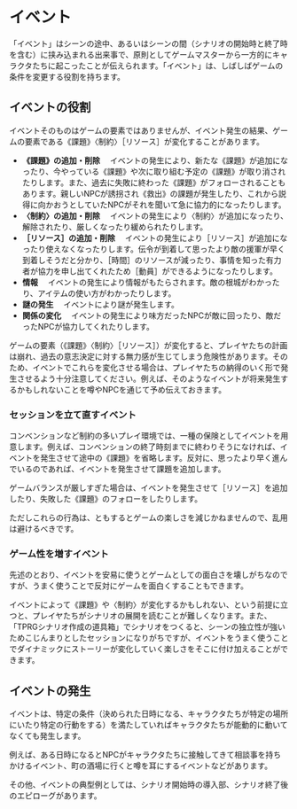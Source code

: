 # イベント

「イベント」はシーンの途中、あるいはシーンの間（シナリオの開始時と終了時を含む）に挟み込まれる出来事で、原則としてゲームマスターから一方的にキャラクタたちに起こったことが伝えられます。「イベント」は、しばしばゲームの条件を変更する役割を持ちます。

## イベントの役割

イベントそのものはゲームの要素ではありませんが、イベント発生の結果、ゲームの要素である《課題》〈制約〉［リソース］が変化することがあります。

* __《課題》の追加・削除__ 　イベントの発生により、新たな《課題》が追加になったり、今やっている《課題》や次に取り組む予定の《課題》が取り消されたりします。また、過去に失敗に終わった《課題》がフォローされることもあります。親しいNPCが誘拐され《救出》の課題が発生したり、これから説得に向かおうとしていたNPCがそれを聞いて急に協力的になったりします。
* __〈制約〉の追加・削除__ 　イベントの発生により〈制約〉が追加になったり、解除されたり、厳しくなったり緩められたりします。
* __［リソース］の追加・削除__ 　イベントの発生により［リソース］が追加になったり使えなくなったりします。伝令が到着して思ったより敵の援軍が早く到着しそうだと分かり、［時間］のリソースが減ったり、事情を知った有力者が協力を申し出てくれたため［動員］ができるようになったりします。
* __情報__ 　イベントの発生により情報がもたらされます。敵の根城がわかったり、アイテムの使い方がわかったりします。
* __謎の発生__ 　イベントにより謎が発生します。
* __関係の変化__ 　イベントの発生により味方だったNPCが敵に回ったり、敵だったNPCが協力してくれたりします。

ゲームの要素（《課題》〈制約〉［リソース］）が変化すると、プレイヤたちの計画は崩れ、過去の意志決定に対する無力感が生じてしまう危険性があります。そのため、イベントでこれらを変化させる場合は、プレイヤたちの納得のいく形で発生させるよう十分注意してください。例えば、そのようなイベントが将来発生するかもしれないことを噂やNPCを通じて予め伝えておきます。

### セッションを立て直すイベント

コンベンションなど制約の多いプレイ環境では、一種の保険としてイベントを用意します。例えば、コンベンションの終了時刻までに終わりそうになければ、イベントを発生させて途中の《課題》を省略します。反対に、思ったより早く進んでいるのであれば、イベントを発生させて課題を追加します。

ゲームバランスが厳しすぎた場合は、イベントを発生させて［リソース］を追加したり、失敗した《課題》のフォローをしたりします。

ただしこれらの行為は、ともするとゲームの楽しさを減じかねませんので、乱用は避けるべきです。

### ゲーム性を増すイベント

先述のとおり、イベントを安易に使うとゲームとしての面白さを壊しがちなのですが、うまく使うことで反対にゲームを面白くすることもできます。

イベントによって《課題》や〈制約〉が変化するかもしれない、という前提に立つと、プレイヤたちがシナリオの展開を読むことが難しくなります。また、「TPRGシナリオ作成の道具箱」でシナリオをつくると、シーンの独立性が強いためこじんまりとしたセッションになりがちですが、イベントをうまく使うことでダイナミックにストーリーが変化していく楽しさをそこに付け加えることができます。

## イベントの発生

イベントは、特定の条件（決められた日時になる、キャラクタたちが特定の場所にいたり特定の行動をする）を満たしていればキャラクタたちが能動的に動いてなくても発生します。

例えば、ある日時になるとNPCがキャラクタたちに接触してきて相談事を持ちかけるイベント、町の酒場に行くと噂を耳にするイベントなどがあります。

その他、イベントの典型例としては、シナリオ開始時の導入部、シナリオ終了後のエピローグがあります。
